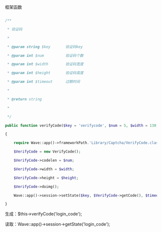 <!--
author: 许萍
date: 2015-11-20
title: 验证码
tags: 功能扩展
category: 功能扩展
status: publish
summary: Wavephp框架，轻量PHP框架，MVC分离，快速开发项目
-->

框架函数

```php
/**
 * 验证码
 *
 * @param string $key       验证码key
 * @param int $num          验证码个数
 * @param int $width        验证码宽度
 * @param int $height       验证码高度
 * @param int $timeout      过期时间
 * 
 * @return string
 *
 */
public function verifyCode($key = 'verifycode', $num = 5, $width = 130, $height = 40, $timeout = 600)
{
    require Wave::app()->frameworkPath.'Library/Captcha/VerifyCode.class.php';
    $VerifyCode = new VerifyCode();
    $VerifyCode->codelen = $num;
    $VerifyCode->width = $width;
    $VerifyCode->height = $height;
    $VerifyCode->doimg();
    Wave::app()->session->setState($key, $VerifyCode->getCode(), $timeout);
}
```

生成：$this->verifyCode('login_code');

读取：Wave::app()->session->getState('login_code');